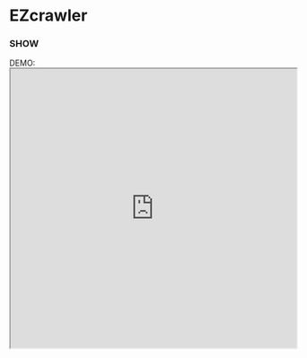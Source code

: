 # EZcrawler

### SHOW

DEMO:<iframe height=498 width=510 src="http://www.pa1pa.com/wp-content/uploads/2017/10/demo.mp4?_=2"/>

### DEVELOP ENVIROMENT

- Chrome 47 or later

### INSTALL CHROME EXTENSION

- 复制代码在目标文件夹
- 在地址栏中输入 chrome://extensions/ 后回车, 或者点击浏览器右上角"三"图标->"更多工具"->"扩展程序"
- 选中扩展程序页面中上的选择框: 开发者模式
- 点击"加载已解压的扩展程序", 选择代码所在文件夹并确定

### BASE USAGE

- 打开爱奇艺所有影片的页面: http://list.iqiyi.com/www/1/-------------11-1-1-iqiyi--.html
- 点击右上角 Ez 插件按钮
- 点击影片名称, 评分, 主演
- 点击插件弹窗中"分布设置"的选择铵钮后, 点击页面上某个元素能够完全包含所有的分页
- 点击插件弹窗上的"完成"铵钮后，点击"测试"铵钮查看采集结果是否符合预期, 如果符合预期关闭测试结果页面后, 输入任务名称并提并任务
- 右键 Ez 插件铵钮, 并点击"任务管理", 找到新建的任务并点击"Run"
- 运行结束后, 点击"Data"->"Export"导出数据

###  DISCLAIMER

EZcrawler is in active use at My company and constantly evolving. There will be bugs.

### LICENSE

https://github.com/zlzforever/ezcrawler/raw/master/LICENSE
